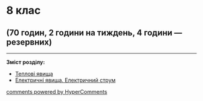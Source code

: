 <div id="hypercomments_widget" class="js-hypercomments-widget invisible"></div>

# 8 клас

## (70 годин, 2 години на тиждень, 4 години — резервних)

<hr>
<p><b>Зміст розділу:</b></p>
<ul type="disc">
<li><a href="https://spanishmondeep.ed-era.com/2/teplovi_yavischa.html">Теплові явища</a></li>
<li><a href="https://spanishmondeep.ed-era.com/2/elektrychni_yavischa.html">Електричні явища. Електричний струм</a></li>
</ul>

<div class="js-hypercomments-container">
<a href="http://hypercomments.com" class="hc-link" title="comments widget">comments powered by HyperComments</a>
</div>